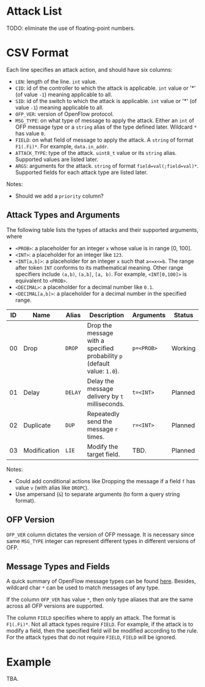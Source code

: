 Attack List
===========

TODO: eliminate the use of floating-point numbers.

# CSV Format

Each line specifies an attack action, and should have six columns:

 * `LEN`: length of the line. `int` value.
 * `CID`: id of the controller to which the attack is applicable. `int` value or '*' (of value `-1`) meaning applicable to all.
 * `SID`: id of the switch to which the attack is applicable. `int` value or '*' (of value `-1`) meaning applicable to all.
 * `OFP_VER`: version of OpenFlow protocol.
 * `MSG_TYPE`: on what type of message to apply the attack. Either an `int` of OFP message type or a `string` alias of the type defined later. Wildcard `*` has value `0`.
 * `FIELD`: on what field of message to apply the attack. A `string` of format `F1(.Fi)*`. For example, `data.in_addr`.
 * `ATTACK_TYPE`: type of the attack. `uint8_t` value or its `string` alias. Supported values are listed later.
 * `ARGS`: arguments for the attack. `string` of format `field=val(;field=val)*`. Supported fields for each attack type are listed later.

Notes:
 * Should we add a `priority` column?

## Attack Types and Arguments

The following table lists the types of attacks and their supported arguments, where 

 * `<PROB>`: a placeholder for an integer `x` whose value is in range [0, 100].
 * `<INT>`: a placeholder for an integer like `123`.
 * `<INT[a,b]>`: a placeholder for an integer `x` such that `a<=x<=b`. The range after token `INT` conforms to its mathematical meaning. Other range specifiers include `(a,b)`, `(a,b]`, `[a, b)`. For example, `<INT[0,100]>` is equivalent to `<PROB>`.
 * `<DECIMAL>`: a placeholder for a decimal number like `0.1`.
 * `<DECIMAL[a,b]>`: a placeholder for a decimal number in the specified range.

| ID | Name   | Alias     | Description                                             | Arguments            | Status  |
| :--: | ------ | --------- | ------------------------------------------------------- | -------------------- | ------- |
| 00 | Drop   | `DROP`    | Drop the message with a specified probability `p` (default value: `1.0`).      | `p=<PROB>`           | Working |
| 01 | Delay  | `DELAY`   | Delay the message delivery by `t` milliseconds.         | `t=<INT>`            | Planned |
| 02 | Duplicate | `DUP`  | Repeatedly send the message `r` times.                  | `r=<INT>`            | Planned |
| 03 | Modification | `LIE` | Modify the target field.                              | TBD.                 | Planned |

Notes:
 * Could add conditional actions like Dropping the message if a field `f` has value `v` (with alias like `DROPC`).
 * Use ampersand (`&`) to separate arguments (to form a query string format).

## OFP Version

`OFP_VER` column dictates the version of OFP message. It is necessary since same `MSG_TYPE` integer can represent different types in different versions of OFP.

## Message Types and Fields

A quick summary of OpenFlow message types can be found [here](http://flowgrammable.org/sdn/openflow/message-layer).
Besides, wildcard char `*` can be used to match messages of any type.

If the column `OFP_VER` has value `*`, then only type aliases that are the same across all OFP versions are supported.

The column `FIELD` specifies where to apply an attack. The format is `F1(.Fi)*`. Not all attack types require `FIELD`. For example, if the attack is to modify a field, then the specified field will be modified according to the rule. For the attack types that do not require `FIELD`, `FIELD` will be ignored.

# Example

TBA.

